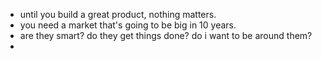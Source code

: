 
- until you build a great product, nothing matters.
- you need a market that's going to be big in 10 years.
- are they smart? do they get things done? do i want to be around them?
- 